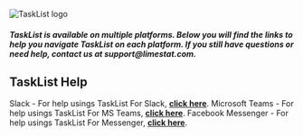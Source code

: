 ![TaskList logo](https://s3.amazonaws.com/tasklistguru/tasklist.png)

<h5>
TaskList is available on multiple platforms. Below you will find the links to help you navigate TaskList on each platform. If you still have questions or need help, contact us at support@limestat.com.
</h5>

## TaskList Help

Slack - For help usings TaskList For Slack, **[click here](https://docs.tasklistforslack.com/)**.
Microsoft Teams - For help usings TaskList For MS Teams, **[click here](https://docs.tasklistforteams.com/)**.
Facebook Messenger - For help usings TaskList For Messenger, **[click here](https://docs.tasklistforfb.com/)**.
